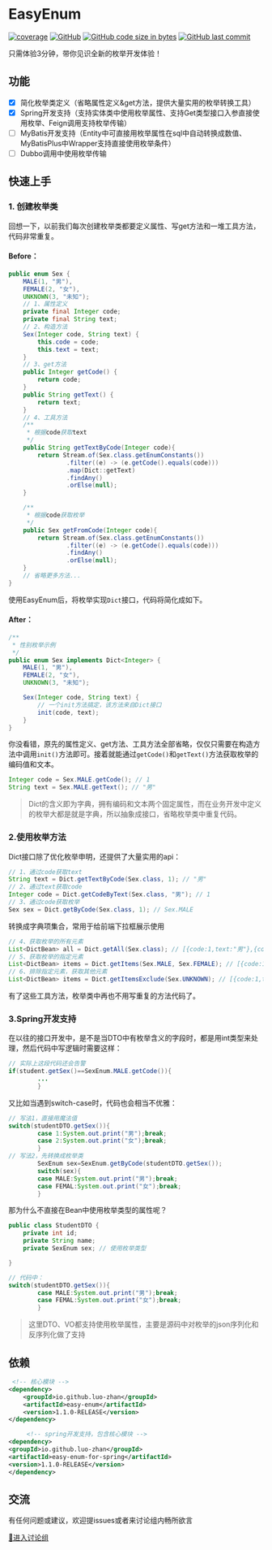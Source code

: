 # EasyEnum
[![coverage](https://img.shields.io/badge/coverage-100%25-red)]()
[![GitHub](https://img.shields.io/github/license/luo-zhan/EasyEnum)](http://opensource.org/licenses/apache-2-0)
[![GitHub code size in bytes](https://img.shields.io/github/languages/code-size/luo-zhan/EasyEnum)]()
[![GitHub last commit](https://img.shields.io/github/last-commit/luo-zhan/EasyEnum?label=Last%20commit)]()

只需体验3分钟，带你见识全新的枚举开发体验！

## 功能

- [x] 简化枚举类定义（省略属性定义&get方法，提供大量实用的枚举转换工具）
- [x] Spring开发支持（支持实体类中使用枚举属性、支持Get类型接口入参直接使用枚举、Feign调用支持枚举传输）
- [ ] MyBatis开发支持（Entity中可直接用枚举属性在sql中自动转换成数值、MyBatisPlus中Wrapper支持直接使用枚举条件）
- [ ] Dubbo调用中使用枚举传输

## 快速上手

### 1. 创建枚举类

回想一下，以前我们每次创建枚举类都要定义属性、写get方法和一堆工具方法，代码非常重复。
#### Before：
```java
public enum Sex {
    MALE(1, "男"),
    FEMALE(2, "女"),
    UNKNOWN(3, "未知");
    // 1、属性定义
    private final Integer code;
    private final String text;
    // 2、构造方法
    Sex(Integer code, String text) {
        this.code = code;
        this.text = text;
    }
    // 3、get方法
    public Integer getCode() {
        return code;
    }
    public String getText() {
        return text;
    }
    // 4、工具方法
    /**
     * 根据code获取text
     */
    public String getTextByCode(Integer code){
        return Stream.of(Sex.class.getEnumConstants())
                .filter((e) -> (e.getCode().equals(code)))
                .map(Dict::getText)
                .findAny()
                .orElse(null);
    }

    /**
     * 根据code获取枚举
     */
    public Sex getFromCode(Integer code){
        return Stream.of(Sex.class.getEnumConstants())
                .filter((e) -> (e.getCode().equals(code)))
                .findAny()
                .orElse(null);
    }
    // 省略更多方法...
}
```

使用EasyEnum后，将枚举实现`Dict`接口，代码将简化成如下。
#### After：
```java
/**
 * 性别枚举示例
 */
public enum Sex implements Dict<Integer> {
    MALE(1, "男"),
    FEMALE(2, "女"),
    UNKNOWN(3, "未知");

    Sex(Integer code, String text) {
        // 一个init方法搞定，该方法来自Dict接口
        init(code, text);
    }
}
```
你没看错，原先的属性定义、get方法、工具方法全部省略，仅仅只需要在构造方法中调用`init()`方法即可。接着就能通过`getCode()`和`getText()`方法获取枚举的编码值和文本。
```java
Integer code = Sex.MALE.getCode(); // 1
String text = Sex.MALE.getText(); // "男"
```

> Dict的含义即为字典，拥有编码和文本两个固定属性，而在业务开发中定义的枚举大都是就是字典，所以抽象成接口，省略枚举类中重复代码。

### 2.使用枚举方法

Dict接口除了优化枚举申明，还提供了大量实用的api：
```java
// 1、通过code获取text
String text = Dict.getTextByCode(Sex.class, 1); // "男"
// 2、通过text获取code
Integer code = Dict.getCodeByText(Sex.class, "男"); // 1
// 3、通过code获取枚举
Sex sex = Dict.getByCode(Sex.class, 1); // Sex.MALE
```
转换成字典项集合，常用于给前端下拉框展示使用
```java
// 4、获取枚举的所有元素
List<DictBean> all = Dict.getAll(Sex.class); // [{code:1,text:"男"},{code:2,text:"女"},{code:3,text:"未知"}]
// 5、获取枚举的指定元素
List<DictBean> items = Dict.getItems(Sex.MALE, Sex.FEMALE); // [{code:1,text:"男"},{code:2,text:"女"}]
// 6、排除指定元素，获取其他元素
List<DictBean> items = Dict.getItemsExclude(Sex.UNKNOWN); // [{code:1,text:"男"},{code:2,text:"女"}]
```
有了这些工具方法，枚举类中再也不用写重复的方法代码了。

### 3.Spring开发支持

在以往的接口开发中，是不是当DTO中有枚举含义的字段时，都是用int类型来处理，然后代码中写逻辑时需要这样：

```java
// 实际上这段代码还会告警
if(student.getSex()==SexEnum.MALE.getCode()){
        ...
        }
```

又比如当遇到switch-case时，代码也会相当不优雅：

```java
// 写法1，直接用魔法值
switch(studentDTO.getSex()){
        case 1:System.out.print("男");break;
        case 2:System.out.print("女");break;
        }
// 写法2，先转换成枚举类
        SexEnum sex=SexEnum.getByCode(studentDTO.getSex());
        switch(sex){
        case MALE:System.out.print("男");break;
        case FEMAL:System.out.print("女");break;
        }
```

那为什么不直接在Bean中使用枚举类型的属性呢？

```java
public class StudentDTO {
    private int id;
    private String name;
    private SexEnum sex; // 使用枚举类型

}

// 代码中：
switch(studentDTO.getSex()){
        case MALE:System.out.print("男");break;
        case FEMAL:System.out.print("女");break;
        }
```

> 这里DTO、VO都支持使用枚举属性，主要是源码中对枚举的json序列化和反序列化做了支持
## 依赖
   ```xml
    <!-- 核心模块 -->
<dependency>
       <groupId>io.github.luo-zhan</groupId>
       <artifactId>easy-enum</artifactId>
       <version>1.1.0-RELEASE</version>
</dependency>

        <!-- spring开发支持，包含核心模块 -->
<dependency>
<groupId>io.github.luo-zhan</groupId>
<artifactId>easy-enum-for-spring</artifactId>
<version>1.1.0-RELEASE</version>
</dependency>
   ```

## 交流

有任何问题或建议，欢迎提issues或者来讨论组内畅所欲言

[💬进入讨论组](https://github.com/luo-zhan/EasyEnum/discussions)

